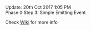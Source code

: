 Update: 20th Oct 2017 1:05 PM <br/>
Phase 0 Step 3: Simple Emitting Event <br/>

Check [Wiki](https://github.com/parthi2929/awesome-socket-io/wiki/Phase-0-Step-3) for more info